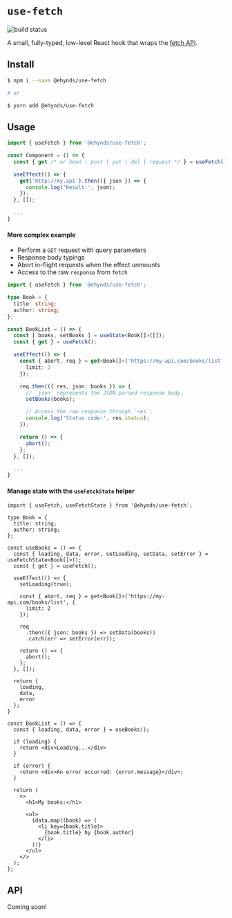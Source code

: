 # `use-fetch`

![build status](https://github.com/ehynds/use-fetch/workflows/Build/badge.svg)

A small, fully-typed, low-level React hook that wraps the [fetch API](https://developer.mozilla.org/en-US/docs/Web/API/Fetch_API).

## Install

```bash
$ npm i --save @ehynds/use-fetch

# or

$ yarn add @ehynds/use-fetch
```

## Usage

```js
import { useFetch } from '@ehynds/use-fetch';

const Component = () => {
  const { get /* or head | post | put | del | request */ } = useFetch();

  useEffect(() => {
    get('http://my.api').then(({ json }) => {
      console.log('Result:', json);
    });
  }, []);

  ...
}
```

#### More complex example

* Perform a `GET` request with query parameters
* Response body typings
* Abort in-flight requests when the effect unmounts
* Access to the raw `response` from `fetch`

```ts
import { useFetch } from '@ehynds/use-fetch';

type Book = {
  title: string;
  author: string;
};

const BookList = () => {
  const [ books, setBooks ] = useState<Book[]>([]);
  const { get } = useFetch();

  useEffect(() => {
    const { abort, req } = get<Book[]>('https://my-api.com/books/list', {
      limit: 2
    });

    req.then(({ res, json: books }) => {
      // `json` represents the JSON-parsed response body:
      setBooks(books);

      // Access the raw response through `res`:
      console.log('Status code:', res.status);
    });

    return () => {
      abort();
    };
  }, []);

  ...
}
```

#### Manage state with the `useFetchState` helper

```tsx
import { useFetch, useFetchState } from '@ehynds/use-fetch';

type Book = {
  title: string;
  author: string;
};

const useBooks = () => {
  const { loading, data, error, setLoading, setData, setError } = useFetchState<Book[]>();
  const { get } = useFetch();

  useEffect(() => {
    setLoading(true);

    const { abort, req } = get<Book[]>('https://my-api.com/books/list', {
      limit: 2
    });

    req
      .then(({ json: books }) => setData(books))
      .catch(err => setError(err));

    return () => {
      abort();
    };
  }, []);

  return {
    loading,
    data,
    error
  };
}

const BookList = () => {
  const { loading, data, error } = useBooks();

  if (loading) {
    return <div>Loading...</div>
  }

  if (error) {
    return <div>An error occurred: {error.message}</div>;
  }

  return (
    <>
      <h1>My books:</h1>

      <ul>
        {data.map((book) => (
          <li key={book.title}>
            {book.title} by {book.author}
          </li>
        ))}
      </ul>
    </>
  );
};
```

## API

Coming soon!